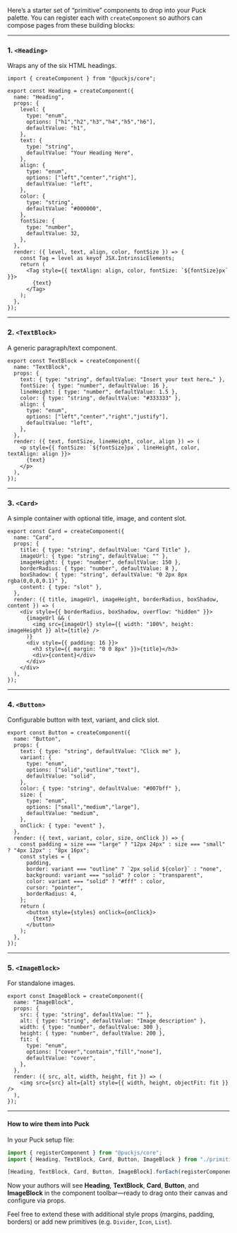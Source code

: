 Here’s a starter set of “primitive” components to drop into your Puck palette. You can register each with `createComponent` so authors can compose pages from these building blocks:

---

### 1. `<Heading>`

Wraps any of the six HTML headings.

```tsx
import { createComponent } from "@puckjs/core";

export const Heading = createComponent({
  name: "Heading",
  props: {
    level: {
      type: "enum",
      options: ["h1","h2","h3","h4","h5","h6"],
      defaultValue: "h1",
    },
    text: {
      type: "string",
      defaultValue: "Your Heading Here",
    },
    align: {
      type: "enum",
      options: ["left","center","right"],
      defaultValue: "left",
    },
    color: {
      type: "string",
      defaultValue: "#000000",
    },
    fontSize: {
      type: "number",
      defaultValue: 32,
    },
  },
  render: ({ level, text, align, color, fontSize }) => {
    const Tag = level as keyof JSX.IntrinsicElements;
    return (
      <Tag style={{ textAlign: align, color, fontSize: `${fontSize}px` }}>
        {text}
      </Tag>
    );
  },
});
```

---

### 2. `<TextBlock>`

A generic paragraph/text component.

```tsx
export const TextBlock = createComponent({
  name: "TextBlock",
  props: {
    text: { type: "string", defaultValue: "Insert your text here…" },
    fontSize: { type: "number", defaultValue: 16 },
    lineHeight: { type: "number", defaultValue: 1.5 },
    color: { type: "string", defaultValue: "#333333" },
    align: {
      type: "enum",
      options: ["left","center","right","justify"],
      defaultValue: "left",
    },
  },
  render: ({ text, fontSize, lineHeight, color, align }) => (
    <p style={{ fontSize: `${fontSize}px`, lineHeight, color, textAlign: align }}>
      {text}
    </p>
  ),
});
```

---

### 3. `<Card>`

A simple container with optional title, image, and content slot.

```tsx
export const Card = createComponent({
  name: "Card",
  props: {
    title: { type: "string", defaultValue: "Card Title" },
    imageUrl: { type: "string", defaultValue: "" },
    imageHeight: { type: "number", defaultValue: 150 },
    borderRadius: { type: "number", defaultValue: 8 },
    boxShadow: { type: "string", defaultValue: "0 2px 8px rgba(0,0,0,0.1)" },
    content: { type: "slot" },
  },
  render: ({ title, imageUrl, imageHeight, borderRadius, boxShadow, content }) => (
    <div style={{ borderRadius, boxShadow, overflow: "hidden" }}>
      {imageUrl && (
        <img src={imageUrl} style={{ width: "100%", height: imageHeight }} alt={title} />
      )}
      <div style={{ padding: 16 }}>
        <h3 style={{ margin: "0 0 8px" }}>{title}</h3>
        <div>{content}</div>
      </div>
    </div>
  ),
});
```

---

### 4. `<Button>`

Configurable button with text, variant, and click slot.

```tsx
export const Button = createComponent({
  name: "Button",
  props: {
    text: { type: "string", defaultValue: "Click me" },
    variant: {
      type: "enum",
      options: ["solid","outline","text"],
      defaultValue: "solid",
    },
    color: { type: "string", defaultValue: "#007bff" },
    size: {
      type: "enum",
      options: ["small","medium","large"],
      defaultValue: "medium",
    },
    onClick: { type: "event" },
  },
  render: ({ text, variant, color, size, onClick }) => {
    const padding = size === "large" ? "12px 24px" : size === "small" ? "4px 12px" : "8px 16px";
    const styles = {
      padding,
      border: variant === "outline" ? `2px solid ${color}` : "none",
      background: variant === "solid" ? color : "transparent",
      color: variant === "solid" ? "#fff" : color,
      cursor: "pointer",
      borderRadius: 4,
    };
    return (
      <button style={styles} onClick={onClick}>
        {text}
      </button>
    );
  },
});
```

---

### 5. `<ImageBlock>`

For standalone images.

```tsx
export const ImageBlock = createComponent({
  name: "ImageBlock",
  props: {
    src: { type: "string", defaultValue: "" },
    alt: { type: "string", defaultValue: "Image description" },
    width: { type: "number", defaultValue: 300 },
    height: { type: "number", defaultValue: 200 },
    fit: {
      type: "enum",
      options: ["cover","contain","fill","none"],
      defaultValue: "cover",
    },
  },
  render: ({ src, alt, width, height, fit }) => (
    <img src={src} alt={alt} style={{ width, height, objectFit: fit }} />
  ),
});
```

---

#### How to wire them into Puck

In your Puck setup file:

```ts
import { registerComponent } from "@puckjs/core";
import { Heading, TextBlock, Card, Button, ImageBlock } from "./primitives";

[Heading, TextBlock, Card, Button, ImageBlock].forEach(registerComponent);
```

Now your authors will see **Heading**, **TextBlock**, **Card**, **Button**, and **ImageBlock** in the component toolbar—ready to drag onto their canvas and configure via props.

Feel free to extend these with additional style props (margins, padding, borders) or add new primitives (e.g. `Divider`, `Icon`, `List`).